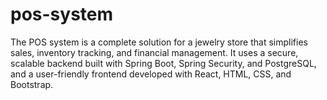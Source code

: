 # pos-system
The POS system is a complete solution for a jewelry store that simplifies sales, inventory tracking, and financial management. It uses a secure, scalable backend built with Spring Boot, Spring Security, and PostgreSQL, and a user-friendly frontend developed with React, HTML, CSS, and Bootstrap.
